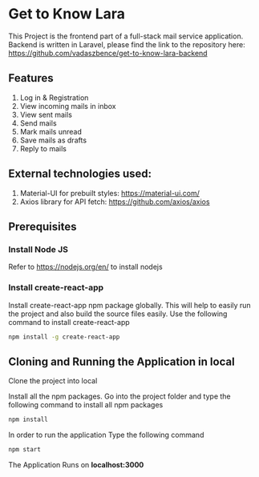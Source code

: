 # Get to Know Lara

This Project is the frontend part of a full-stack mail service application.  
Backend is written in Laravel, please find the link to the repository here:  
https://github.com/vadaszbence/get-to-know-lara-backend

## Features

1. Log in & Registration
2. View incoming mails in inbox
3. View sent mails 
4. Send mails
5. Mark mails unread
6. Save mails as drafts
7. Reply to mails

## External technologies used:

1. Material-UI for prebuilt styles: https://material-ui.com/
2. Axios library for API fetch: https://github.com/axios/axios 

## Prerequisites

### Install Node JS
Refer to https://nodejs.org/en/ to install nodejs

### Install create-react-app
Install create-react-app npm package globally. This will help to easily run the project and also build the source files easily. Use the following command to install create-react-app

```bash
npm install -g create-react-app
```

## Cloning and Running the Application in local

Clone the project into local

Install all the npm packages. Go into the project folder and type the following command to install all npm packages

```bash
npm install
```

In order to run the application Type the following command

```bash
npm start
```

The Application Runs on **localhost:3000**
